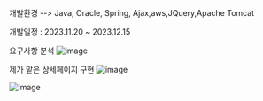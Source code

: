 개발환경 --> Java, Oracle, Spring, Ajax,aws,JQuery,Apache Tomcat

개발일정 : 2023.11.20 ~ 2023.12.15

요구사항 분석
![image](https://github.com/HyunBaeL/Boss/assets/139185142/217a1731-728e-4912-b9da-79dc236ff01d)


제가 맡은 상세페이지 구현 
![image](https://github.com/HyunBaeL/Boss/assets/139185142/eb84bb84-2a41-4c7b-b153-85c938f15078)

![image](https://github.com/HyunBaeL/Boss/assets/139185142/45d336ab-cfad-4a62-bd4c-304363a54df0)

